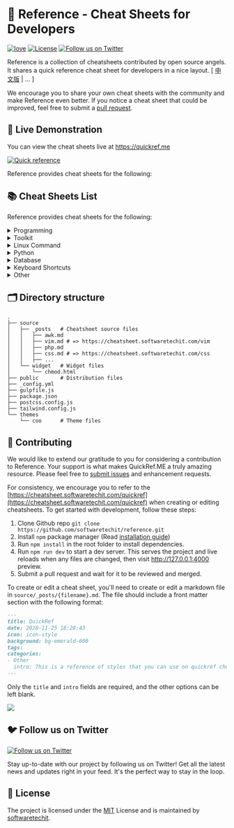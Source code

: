 # 📖 Reference - Cheat Sheets for Developers

[![love](https://badgen.net/badge/make%20with/love/pink)](#)
[![License](https://badgen.net/badge/license/MIT/blue)](https://github.com/softwaretechit/reference/blob/main/LICENSE)
[![Follow us on Twitter](https://img.shields.io/twitter/follow/softwaretechitLi?style=social)](https://twitter.com/softwaretechitLi)


Reference is a collection of cheatsheets contributed by open source angels. It shares a quick reference cheat sheet for developers in a nice layout. \[ [中文版](https://github.com/jaywcjlove/reference) | ... \]

We encourage you to share your own cheat sheets with the community and make Reference even better. If you notice a cheat sheet that could be improved, feel free to submit a [pull request](#contributing).




## 👀 Live Demonstration

You can view the cheat sheets live at https://quickref.me

[![Quick reference](https://cheatsheet.softwaretechit.com/assets/image/preview.png)](https://cheatsheet.softwaretechit.com/)


Reference provides cheat sheets for the following:

## 📚 Cheat Sheets List

Reference provides cheat sheets for the following:


<details>
<summary>Programming</summary>

- [Kubernetes](https://cheatsheet.softwaretechit.com/kubernetes.html): This page contains a list of commonly used kubectl commands and flags.
- [ES6](https://cheatsheet.softwaretechit.com/es6.html): A quick reference cheatsheet of what's new in JavaScript for ES2015, ES2016, ES2017, ES2018 and beyond
- [MATLAB](https://cheatsheet.softwaretechit.com/matlab.html): This quick reference cheat sheet provides an example introduction to using the [MATLAB](https://mathworks.cn/) scientific computing language to get started quickly
- [C](https://cheatsheet.softwaretechit.com/c.html): C quick reference cheat sheet that provides basic syntax and methods.
- [INI](https://cheatsheet.softwaretechit.com/ini.html): This is a quick reference cheat sheet for understanding and writing INI-format configuration files.
- [LaTeX](https://cheatsheet.softwaretechit.com/latex.html): This cheat sheet summarizes a reference list of [LaTeX](https://www.latex-project.org/) commonly used display math notation and some application examples of [KaTeX](https://katex.org/).
- [Rust](https://cheatsheet.softwaretechit.com/rust.html): The Rust quick reference cheat sheet that aims at providing help on writing basic syntax and methods.
- [C#](https://cheatsheet.softwaretechit.com/cs.html): C# quick reference cheat sheet that provides basic syntax and methods.
- [Laravel](https://cheatsheet.softwaretechit.com/laravel.html): [Laravel](https://laravel.com/docs/8.x/) is an expressive and progressive web application framework for PHP. 
This cheat sheet provides a reference for common commands and features for Laravel 8.
- [Dart](https://cheatsheet.softwaretechit.com/dart.html): A Dart cheat sheet with the most important concepts, functions, methods, and more. A complete quick reference for beginners.
- [JSON](https://cheatsheet.softwaretechit.com/json.html): This is a quick reference cheat sheet for understanding and writing JSON format configuration files.
- [HTML](https://cheatsheet.softwaretechit.com/html.html): This HTML quick reference cheat sheet lists the common HTML and HTML5 tags in readable layout.
- [GraphQL](https://cheatsheet.softwaretechit.com/graphql.html): This quick reference cheat sheet provides a brief overview of GraphQL.
- [C++](https://cheatsheet.softwaretechit.com/cpp.html): C++ quick reference cheat sheet that provides basic syntax and methods.
- [Java](https://cheatsheet.softwaretechit.com/java.html): This cheat sheet is a crash course for Java beginners and help review the basic syntax of the Java language.
- [PHP](https://cheatsheet.softwaretechit.com/php.html): This [PHP](https://www.php.net/manual/en/) cheat sheet provides a reference for quickly looking up the correct syntax for the code you use most frequently.
- [Docker](https://cheatsheet.softwaretechit.com/docker.html): This is a quick reference cheat sheet for [Docker](https://docs.docker.com/get-started/). And you can find the most common Docker commands here.
- [TOML](https://cheatsheet.softwaretechit.com/toml.html): This is a quick reference cheat sheet to the TOML format configuration file syntax.
- [YAML](https://cheatsheet.softwaretechit.com/yaml.html): This is a quick reference cheat sheet for understanding and writing YAML format configuration files.
- [CSS 3](https://cheatsheet.softwaretechit.com/css.html): This is a quick reference cheat sheet for CSS goodness, listing selector syntax, properties, units and other useful bits of information.
- [jQuery](https://cheatsheet.softwaretechit.com/jquery.html): This [jQuery](https://jquery.com/) cheat sheet is a great reference for both beginners and experienced developers.
- [JavaScript](https://cheatsheet.softwaretechit.com/javascript.html): A JavaScript cheat sheet with the most important concepts, functions, methods, and more. A complete quick reference for beginners.
- [Python](https://cheatsheet.softwaretechit.com/python.html): The [Python](https://www.python.org/) cheat sheet is a one-page reference sheet for the Python 3 programming language.
- [Sass](https://cheatsheet.softwaretechit.com/sass.html): This is a quick reference cheat sheet that lists the most useful features of [SASS](https://sass-lang.com).
- [Go](https://cheatsheet.softwaretechit.com/go.html): This cheat sheet provided basic syntax and methods to help you using [Go](https://go.dev/).
- [Markdown](https://cheatsheet.softwaretechit.com/markdown.html): This is a quick reference cheat sheet to the Markdown syntax.
- [Bash](https://cheatsheet.softwaretechit.com/bash.html): This is a quick reference cheat sheet to getting started with linux bash shell scripting.

</details>

<details>
<summary>Toolkit</summary>

- [ChatGPT](https://cheatsheet.softwaretechit.com/chatgpt.html): This cheat sheet lists out prompts and tips from all over the world on how to use ChatGPT effectively
- [VSCode](https://cheatsheet.softwaretechit.com/vscode.html): This VSCode (Visual Studio Code) quick reference cheat sheet shows its keyboard shortcuts and commands.
- [Mitmproxy](https://cheatsheet.softwaretechit.com/mitmproxy.html): [mitmproxy](https://mitmproxy.org/) is a free and open source interactive HTTPS proxy. This is a quick reference cheat sheet to the mitmproxy.
- [XPath](https://cheatsheet.softwaretechit.com/xpath.html): This is an [XPath](https://en.wikipedia.org/wiki/XPath) selectors cheat sheet, which lists commonly used XPath positioning methods and CSS selectors
- [Emacs](https://cheatsheet.softwaretechit.com/emacs.html): [Emacs](https://www.gnu.org/software/emacs) is the extensible, customizable, self-documenting real time display text editor.
This reference was made for Emacs 27.
- [Emmet](https://cheatsheet.softwaretechit.com/emmet.html): [Emmet](https://emmet.io/) is a web-developer’s toolkit for boosting HTML & CSS code writing, which allows you to write large HTML code blocks at speed of light using well-known CSS selectors.
- [RegEX](https://cheatsheet.softwaretechit.com/regex.html): A quick reference for regular expressions (regex), including symbols, ranges, grouping, assertions and some sample patterns to get you started.
- [Vim](https://cheatsheet.softwaretechit.com/vim.html): A useful collection of [Vim](http://www.vim.org/) 8.2 quick reference cheat sheets to help you learn vim editor faster.

</details>

<details>
<summary>Linux Command</summary>

- [Curl](https://cheatsheet.softwaretechit.com/curl.html): This [Curl](https://github.com/curl/curl) cheat sheet contains commands and examples of some common Curl tricks.
- [PM2](https://cheatsheet.softwaretechit.com/pm2.html): [PM2] is a daemon process manager that will help you manage and keep your application online. Getting started with PM2 is straightforward, it is offered as a simple and intuitive CLI.
- [Chmod](https://cheatsheet.softwaretechit.com/chmod.html): This quick reference cheat sheet provides a brief overview of file permissions, and the operation of the chmod command
- [Tmux](https://cheatsheet.softwaretechit.com/tmux.html): The tmux cheat sheet quick reference of most commonly used shortcuts and commands
- [Lsof](https://cheatsheet.softwaretechit.com/lsof.html): This quick reference cheat sheet provides various for using lsof command.
- [SSH](https://cheatsheet.softwaretechit.com/ssh.html): This quick reference cheat sheet provides various for using SSH.
- [Netstat](https://cheatsheet.softwaretechit.com/netstat.html): This quick reference cheat sheet provides various for using netstat command.
- [Screen](https://cheatsheet.softwaretechit.com/screen.html): This is a quick reference guide cheat sheet for the screen command.
- [Awk](https://cheatsheet.softwaretechit.com/awk.html): This is a one page quick reference cheat sheet to the [GNU awk](https://www.gnu.org/software/gawk/manual/gawk.html), which covers commonly used awk expressions and commands.
- [Find](https://cheatsheet.softwaretechit.com/find.html): This is a quick reference list of cheatsheet for linux find command, contains common options and examples.
- [Sed](https://cheatsheet.softwaretechit.com/sed.html): [Sed](https://www.gnu.org/software/sed/manual/sed.html) is a stream editor, this sed cheat sheet contains sed commands and some common sed tricks.
- [Cron](https://cheatsheet.softwaretechit.com/cron.html): [Cron](https://en.wikipedia.org/wiki/Cron) is most suitable for scheduling repetitive tasks. Scheduling one-time tasks can be accomplished using the associated at utility.
- [Git](https://cheatsheet.softwaretechit.com/git.html): This cheat sheet summarizes commonly used Git command line instructions for quick reference.
- [Grep](https://cheatsheet.softwaretechit.com/grep.html): This cheat sheet is intended to be a quick reminder for the main concepts involved in using the command line program grep and assumes you already understand its usage.
- [Netcat](https://cheatsheet.softwaretechit.com/nc.html): This cheat sheet provides various for using Netcat on both Linux and Unix.

</details>

<details>
<summary>Python</summary>

- [Numpy](https://cheatsheet.softwaretechit.com/numpy.html): [NumPy](https://numpy.org/) is the fundamental package for scientific computing with Python. This cheat sheet is a quick reference for NumPy beginners.

</details>

<details>
<summary>Database</summary>

- [Neo4j](https://cheatsheet.softwaretechit.com/neo4j.html): A Neo4j cheat sheet with getting started resources and information on how to query the database with Cypher.
- [PostgreSQL](https://cheatsheet.softwaretechit.com/postgres.html): The [PostgreSQL](https://www.postgresql.org/docs/current/) cheat sheet provides you with the common PostgreSQL commands and statements.
- [Redis](https://cheatsheet.softwaretechit.com/redis.html): This is a [redis](https://redis.io/) quick reference cheat sheet that lists examples of redis commands
- [MySQL](https://cheatsheet.softwaretechit.com/mysql.html): The SQL cheat sheet provides you with the most commonly used SQL statements for your reference.

</details>

<details>
<summary>Keyboard Shortcuts</summary>

- [Adobe Photoshop](https://cheatsheet.softwaretechit.com/adobe-photoshop.html): A visual cheat-sheet for the 283 keyboard shortcuts found in Adobe Photoshop
- [Apex Legends](https://cheatsheet.softwaretechit.com/apex-legends.html): A visual cheat-sheet for the 27 default keyboard shortcuts found in Apex Legends
- [Figma](https://cheatsheet.softwaretechit.com/figma.html): A visual cheat-sheet for the 119 keyboard shortcuts found in Figma
- [Microsoft Teams](https://cheatsheet.softwaretechit.com/microsoft-teams.html): A visual cheat-sheet for the 38 keyboard shortcuts found in Microsoft Teams
- [TablePlus](https://cheatsheet.softwaretechit.com/table-plus.html): A visual cheat-sheet for the 34 keyboard shortcuts found in TablePlus
- [Bear](https://cheatsheet.softwaretechit.com/bear-notes.html): A visual cheat-sheet for the 66 keyboard shortcuts found in Bear. This application is MacOS-only.
- [Feedly](https://cheatsheet.softwaretechit.com/feedly.html): A visual cheat-sheet for the 25 keyboard shortcuts found on the Feedly app
- [FileZilla](https://cheatsheet.softwaretechit.com/filezilla.html): A visual cheat-sheet for the 30 keyboard shortcuts found on the FileZilla program
- [Reddit](https://cheatsheet.softwaretechit.com/reddit.html): A visual cheat-sheet for the 17 keyboard shortcuts found on Reddit.com
- [Slack](https://cheatsheet.softwaretechit.com/slack.html): A visual cheat-sheet for the 62 keyboard shortcuts found in Slack
- [SoundCloud](https://cheatsheet.softwaretechit.com/soundcloud.html): A visual cheat-sheet for the 22 keyboard shortcuts found on SoundCloud
- [Twitter](https://cheatsheet.softwaretechit.com/twitter.html): A visual cheat-sheet for the 26 keyboard shortcuts found on Twitter
- [Android Studio](https://cheatsheet.softwaretechit.com/android-studio.html): A visual cheat-sheet for the 130 keyboard shortcuts found in the Andriod Studio software
- [Github](https://cheatsheet.softwaretechit.com/github.html): A visual cheat-sheet for the 80 keyboard shortcuts found on Github.com
- [Shopify](https://cheatsheet.softwaretechit.com/shopify.html): A visual cheat-sheet for the 50 keyboard shortcuts found on the Shopify website
- [Zoom](https://cheatsheet.softwaretechit.com/zoom.html): A visual cheat-sheet for the 32 keyboard shortcuts found in Zoom. These shortcuts are for MacOS, for Windows visit /zoom-windows.
- [Adobe XD](https://cheatsheet.softwaretechit.com/adobe-xd.html): A visual cheat-sheet for the 97 keyboard shortcuts found in Adobe XD
- [Firefox](https://cheatsheet.softwaretechit.com/firefox.html): A visual cheat-sheet for the 116 keyboard shortcuts found in Firefox
- [PhpStorm](https://cheatsheet.softwaretechit.com/phpstorm.html): A visual cheat-sheet for the 96 keyboard shortcuts found in JetBrains PhpStorm
- [Postman](https://cheatsheet.softwaretechit.com/postman.html): A visual cheat-sheet for the 23 keyboard shortcuts found in Postman
- [Webflow](https://cheatsheet.softwaretechit.com/webflow.html): A visual cheat-sheet for the 41 keyboard shortcuts found in Webflow
- [Adobe Lightroom CC](https://cheatsheet.softwaretechit.com/adobe-lightroom.html): A visual cheat-sheet for the 251 keyboard shortcuts found in Adobe Lightroom CC
- [1Password](https://cheatsheet.softwaretechit.com/1password.html): A cheat sheet for 1password's keyboard shortcuts in Mac, Windows, iOS, Linux.
- [Affinity Designer](https://cheatsheet.softwaretechit.com/affinity-designer.html): A visual cheat-sheet for the 108 keyboard shortcuts found in Affinity Designer
- [Pocket](https://cheatsheet.softwaretechit.com/pocket.html): A visual cheat-sheet for the 36 keyboard shortcuts found on Pocket for Web
- [Trello](https://cheatsheet.softwaretechit.com/trello.html): A visual cheat-sheet for the 29 keyboard shortcuts found on Trello
- [Audacity](https://cheatsheet.softwaretechit.com/audacity.html): A visual cheat-sheet for the 135 default keyboard shortcuts found in Audacity
- [Framer X](https://cheatsheet.softwaretechit.com/framer-x.html): A visual cheat-sheet for the 45 keyboard shortcuts found in Framer X. This application is MacOS-only.
- [Google Drive](https://cheatsheet.softwaretechit.com/google-drive.html): A visual cheat-sheet for the 54 keyboard shortcuts found in Google Drive on the web
- [PuTTy](https://cheatsheet.softwaretechit.com/putty.html): A visual cheat-sheet for the 32 keyboard shortcuts found on the PuTTy app
- [Sequel Pro](https://cheatsheet.softwaretechit.com/sequel-pro.html): A visual cheat-sheet for the 71 keyboard shortcuts found in Sequel Pro. This application is MacOS-only.
- [Apple Music](https://cheatsheet.softwaretechit.com/apple-music.html): A visual cheat-sheet for the 62 keyboard shortcuts found in the Apple Music app. This application is MacOS-only.
- [Blender](https://cheatsheet.softwaretechit.com/blender.html): A visual cheat-sheet for the 187 keyboard shortcuts found in Blender
- [Obsidian](https://cheatsheet.softwaretechit.com/obsidian.html): A visual cheat-sheet for the 17 keyboard shortcuts found in the Obsidian knowledge base app.
- [Telegram Desktop](https://cheatsheet.softwaretechit.com/telegram.html): A visual cheat-sheet for the 37 keyboard shortcuts found on the Telegram Desktop app
- [YouTube](https://cheatsheet.softwaretechit.com/youtube.html): A visual cheat-sheet for the 18 keyboard shortcuts found on YouTube.com
- [Airtable](https://cheatsheet.softwaretechit.com/airtable.html): A visual cheat-sheet for the 36 keyboard shortcuts found in Airtable
- [Bitbucket](https://cheatsheet.softwaretechit.com/bitbucket.html): A visual cheat-sheet for the 35 keyboard shortcuts found on Bitbucket
- [Fortnite](https://cheatsheet.softwaretechit.com/fortnite.html): A visual cheat-sheet for the 26 default keyboard shortcuts found in Fortnite
- [Gmail](https://cheatsheet.softwaretechit.com/gmail.html): A visual cheat-sheet for the 90 keyboard shortcuts found on Gmail
- [Sketch](https://cheatsheet.softwaretechit.com/sketch.html): A visual cheat-sheet for the 149 keyboard shortcuts found in Sketch. This application is MacOS-only.
- [Spotify](https://cheatsheet.softwaretechit.com/spotify.html): A visual cheat-sheet for the 23 keyboard shortcuts found in Spotify
- [Brave Browser](https://cheatsheet.softwaretechit.com/brave.html): A visual cheat-sheet for the 64 keyboard shortcuts found in the Brave browser
- [KanbanMail](https://cheatsheet.softwaretechit.com/kanbanmail.html): A visual cheat-sheet for the 29 keyboard shortcuts found in KanbanMail
- [Microsoft Outlook](https://cheatsheet.softwaretechit.com/outlook.html): A visual cheat-sheet for the 210 keyboard shortcuts found in Microsoft Outlook
- [Principle](https://cheatsheet.softwaretechit.com/principle.html): A visual cheat-sheet for the 30 keyboard shortcuts found in Principle. This application is MacOS-only.
- [Skype](https://cheatsheet.softwaretechit.com/skype.html): A visual cheat-sheet for the 31 keyboard shortcuts found in Skype
- [Arduino IDE](https://cheatsheet.softwaretechit.com/arduino.html): A visual cheat-sheet for the 12 keyboard shortcuts found in the Arduino IDE
- [Asana](https://cheatsheet.softwaretechit.com/asana.html): A visual cheat-sheet for the 40 keyboard shortcuts found in Asana
- [Code Editor for iOS](https://cheatsheet.softwaretechit.com/code-editor-ios.html): A visual cheat-sheet for the 43 keyboard shortcuts found in the Code Editor for iOS app. This application is MacOS-only.
- [Jira](https://cheatsheet.softwaretechit.com/jira.html): A visual cheat-sheet for the 44 keyboard shortcuts found in Jira
- [Quip.com](https://cheatsheet.softwaretechit.com/quip.html): A visual cheat-sheet for the 52 keyboard shortcuts found in Quip
- [WordPress](https://cheatsheet.softwaretechit.com/wordpress.html): A visual cheat-sheet for the 34 keyboard shortcuts found in the WordPress visual editor
- [Chrome Developer Tools](https://cheatsheet.softwaretechit.com/chrome-devtools.html): A visual cheat-sheet for the 56 keyboard shortcuts found in Chrome's Developer Tools
- [GIMP](https://cheatsheet.softwaretechit.com/gimp.html): A visual cheat-sheet for the 97 keyboard shortcuts found in GIMP
- [Google Chrome](https://cheatsheet.softwaretechit.com/google-chrome.html): A visual cheat-sheet for the 65 keyboard shortcuts found in Google Chrome
- [Todoist](https://cheatsheet.softwaretechit.com/todoist.html): A visual cheat-sheet for the 37 keyboard shortcuts found in Todoist
- [TickTick](https://cheatsheet.softwaretechit.com/ticktick.html): A visual cheat-sheet for the 25 keyboard shortcuts found in the TickTick desktop app
- [VLC Player](https://cheatsheet.softwaretechit.com/vlc.html): A visual cheat-sheet for the 82 keyboard shortcuts found in VLC Player
- [Missive](https://cheatsheet.softwaretechit.com/missive.html): A visual cheat-sheet for the 83 keyboard shortcuts found in Missive
- [Origami Studio](https://cheatsheet.softwaretechit.com/origami.html): A visual cheat-sheet for the 71 keyboard shortcuts found in Origami Studio. This application is MacOS-only.
- [Sublime Text](https://cheatsheet.softwaretechit.com/sublime-text.html): A visual cheat-sheet for the 49 keyboard shortcuts found in Sublime Text
- [Transmit](https://cheatsheet.softwaretechit.com/transmit.html): A visual cheat-sheet for the 62 keyboard shortcuts found in Transmit. This application is MacOS-only.
- [Affinity Photo](https://cheatsheet.softwaretechit.com/affinity-photo.html): A visual cheat-sheet for the 177 keyboard shortcuts found in Affinity Photo
- [Monday.com](https://cheatsheet.softwaretechit.com/monday.html): A visual cheat-sheet for the 24 keyboard shortcuts found on Monday.com
- [Proto.io](https://cheatsheet.softwaretechit.com/proto-io.html): A visual cheat-sheet for the 48 keyboard shortcuts found in Proto.io
- [Superhuman](https://cheatsheet.softwaretechit.com/superhuman.html): A visual cheat-sheet for the 105 keyboard shortcuts found in Superhuman. This application is MacOS-only.
- [Vivaldi Browser](https://cheatsheet.softwaretechit.com/vivaldi.html): A visual cheat-sheet for the 69 default keyboard shortcuts found in the Vivaldi browser
- [Finder](https://cheatsheet.softwaretechit.com/finder.html): A visual cheat-sheet for the 55 keyboard shortcuts found in Finder. This application is part of MacOS.
- [GitLab](https://cheatsheet.softwaretechit.com/gitlab.html): A visual cheat-sheet for the 58 keyboard shortcuts found in GitLab
- [Guitar Pro](https://cheatsheet.softwaretechit.com/guitar-pro.html): A visual cheat-sheet for the 129 keyboard shortcuts found in Guitar Pro
- [Roam Research](https://cheatsheet.softwaretechit.com/roam.html): A visual cheat-sheet for the 45 keyboard shortcuts found on Roam Research
- [SketchUp Pro](https://cheatsheet.softwaretechit.com/sketchup.html): A visual cheat-sheet for the 135 default keyboard shortcuts found in SketchUp Pro
- [Unity 3D](https://cheatsheet.softwaretechit.com/unity-3d.html): A visual cheat-sheet for the 50 keyboard shortcuts found in Unity 3D
- [IntelliJ IDEA](https://cheatsheet.softwaretechit.com/idea.html): IntelliJ IDEA is a very good Java IDE, most of its commands have shortcuts to keep your hands from leaving the keyboard
- [WebStorm](https://cheatsheet.softwaretechit.com/webstorm.html): This quick reference cheat sheet lists the default keyboard shortcuts for WebStorm running on Windows/Linux or Mac

</details>

<details>
<summary>Other</summary>

- [Google Search](https://cheatsheet.softwaretechit.com/google-search.html): This quick reference cheat sheet lists of Google advanced search operators.
- [ASCII Code](https://cheatsheet.softwaretechit.com/ascii-code.html): This cheatsheet is a complete list of ASCII Code Table with their numbers and names.
- [Aspect Ratio](https://cheatsheet.softwaretechit.com/aspect-ratio.html): This cheat sheet lists some common aspect ratios and their pixel resolutions. Always confirm your final delivery ratio when shooting.
- [HTML Characters Entities](https://cheatsheet.softwaretechit.com/html-char.html): This cheatsheet is a complete list of HTML entities with their numbers and names. Also included is a full list of ASCII characters that can be represented in HTML.
- [ISO 639-1 Language Code](https://cheatsheet.softwaretechit.com/iso-639-1.html): This is a list of the ISO language codes that conform to the ISO 639-1 standard, it provide reference for multi-language website.
- [Resolutions](https://cheatsheet.softwaretechit.com/resolutions.html): This cheat sheet lists screen sizes, viewport size and CSS media queries for popular Phones, Tablets, Laptops and Watches
- [HTTP Status Code](https://cheatsheet.softwaretechit.com/http-status-code.html): The http status codes cheat sheet. a quick reference to every HTTP status code.
- [Emoji](https://cheatsheet.softwaretechit.com/emoji.html): Some of the emoji codes are not super easy to remember, so here is a little cheat sheet.
- [QuickRef](https://cheatsheet.softwaretechit.com/quickref.html): This is the magic syntax variant manual that you can use on QuickRef.ME, It's a good practice for contributors.
- [MIME types](https://cheatsheet.softwaretechit.com/mime.html): This cheat sheet lists some common MIME types for the Web. You can look in the [IANA/MIME Media Types registry](http://www.iana.org/assignments/media-types/index.html) which contains all registered MIME types.

</details>



## 🗂️ Directory structure
```
.
├── source
│   ├── _posts   # Cheatsheet source files
│   │   ├── awk.md
│   │   ├── vim.md # => https://cheatsheet.softwaretechit.com/vim
│   │   ├── php.md
│   │   ├── css.md # => https://cheatsheet.softwaretechit.com/css
│   │   ├── ...
│   └── widget   # Widget files
│       └── chmod.html
├── public       # Distribution files
├── _config.yml
├── gulpfile.js
├── package.json
├── postcss.config.js
├── tailwind.config.js
└── themes
    └── coo      # Theme files
```




## 🤝 Contributing

We would like to extend our gratitude to you for considering a contribution to Reference. Your support is what makes QuickRef.ME a truly amazing resource. Please feel free to [submit issues](https://github.com/softwaretechit/reference/issues/new?assignee=softwaretechit) and enhancement requests.

For consistency, we encourage you to refer to the [https://cheatsheet.softwaretechit.com/quickref](https://cheatsheet.softwaretechit.com/quickref) when creating or editing cheatsheets. To get started with development, follow these steps:

1. Clone Github repo `git clone https://github.com/softwaretechit/reference.git`
2. Install `npm` package manager (Read [installation guide](https://docs.npmjs.com/downloading-and-installing-node-js-and-npm))
3. Run `npm install` in the root folder to install dependencies.
4. Run `npm run dev` to start a dev server. This serves the project and live reloads when any files are changed, then visit http://127.0.0.1:4000 preview.
5. Submit a pull request and wait for it to be reviewed and merged.



To create or edit a cheat sheet, you'll need to create or edit a markdown file in `source/_posts/{filename}.md`. The file should include a front matter section with the following format:


```markdown
---
title: QuickRef
date: 2020-11-25 18:28:43
icon: icon-style
background: bg-emerald-600
tags:
categories:
- Other
  intro: This is a reference of styles that you can use on quickref cheatsheets!
---
```
Only the `title` and `intro` fields are required, and the other options can be left blank. 


<a href="https://github.com/softwaretechit/reference/graphs/contributors">
  <img src="https://contrib.rocks/image?repo=softwaretechit/reference" />
</a>


## 🐦 Follow us on Twitter

[![Follow us on Twitter](https://img.shields.io/twitter/follow/softwaretechitLi?color=%234a99e9&style=for-the-badge)](https://twitter.com/softwaretechitLi)

Stay up-to-date with our project by following us on Twitter! Get all the latest news and updates right in your feed. It's the perfect way to stay in the loop.




## 📃 License

The project is licensed under the [MIT](https://github.com/softwaretechit/reference/blob/main/LICENSE) License and is maintained by [softwaretechit](https://github.com/softwaretechit).

